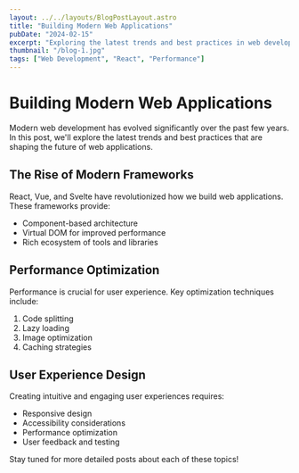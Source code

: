 ```yaml
---
layout: ../../layouts/BlogPostLayout.astro
title: "Building Modern Web Applications"
pubDate: "2024-02-15"
excerpt: "Exploring the latest trends and best practices in web development, including modern frameworks, performance optimization, and user experience design."
thumbnail: "/blog-1.jpg"
tags: ["Web Development", "React", "Performance"]
---
```


# Building Modern Web Applications

Modern web development has evolved significantly over the past few years. In this post, we'll explore the latest trends and best practices that are shaping the future of web applications.

## The Rise of Modern Frameworks

React, Vue, and Svelte have revolutionized how we build web applications. These frameworks provide:

- Component-based architecture
- Virtual DOM for improved performance
- Rich ecosystem of tools and libraries

## Performance Optimization

Performance is crucial for user experience. Key optimization techniques include:

1. Code splitting
2. Lazy loading
3. Image optimization
4. Caching strategies

## User Experience Design

Creating intuitive and engaging user experiences requires:

- Responsive design
- Accessibility considerations
- Performance optimization
- User feedback and testing

Stay tuned for more detailed posts about each of these topics!